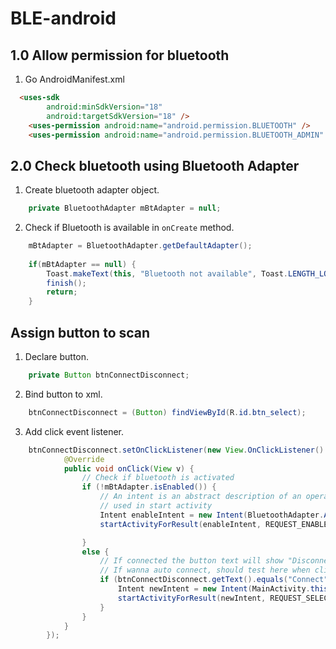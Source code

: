 # BLE-android


## 1.0 Allow permission for bluetooth

1. Go AndroidManifest.xml

```html
  <uses-sdk
        android:minSdkVersion="18"
        android:targetSdkVersion="18" />
    <uses-permission android:name="android.permission.BLUETOOTH" />
    <uses-permission android:name="android.permission.BLUETOOTH_ADMIN" />
```


## 2.0 Check bluetooth using Bluetooth Adapter
1. Create bluetooth adapter object. 

```java
	private BluetoothAdapter mBtAdapter = null;


```

2. Check if Bluetooth is available in `onCreate` method.

```java
	mBtAdapter = BluetoothAdapter.getDefaultAdapter();
	
	if(mBtAdapter == null) {
		Toast.makeText(this, "Bluetooth not available", Toast.LENGTH_LONG);
		finish();
		return;
	}
```

## Assign button to scan
1. Declare button.

```java
	private Button btnConnectDisconnect;
```

2. Bind button to xml.
```java
	btnConnectDisconnect = (Button) findViewById(R.id.btn_select);

```

3. Add click event listener.
```java
	btnConnectDisconnect.setOnClickListener(new View.OnClickListener() {
            @Override
            public void onClick(View v) {
                // Check if bluetooth is activated
                if (!mBtAdapter.isEnabled()) {
                    // An intent is an abstract description of an operation to be performed
                    // used in start activity
                    Intent enableIntent = new Intent(BluetoothAdapter.ACTION_REQUEST_ENABLE);
                    startActivityForResult(enableIntent, REQUEST_ENABLE_BT);

                }
                else {
                    // If connected the button text will show "Disconnect"
                    // If wanna auto connect, should test here when click connect it connects to SM_BT
                    if (btnConnectDisconnect.getText().equals("Connect")){
                        Intent newIntent = new Intent(MainActivity.this, DeviceListActivity.class);
                        startActivityForResult(newIntent, REQUEST_SELECT_DEVICE);
                    }
                }
            }
        });
```
 
